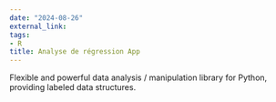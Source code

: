 ```yaml
---
date: "2024-08-26"
external_link: 
tags:
- R
title: Analyse de régression App
---
```


Flexible and powerful data analysis / manipulation library for Python, providing labeled data structures.

<!--more-->
